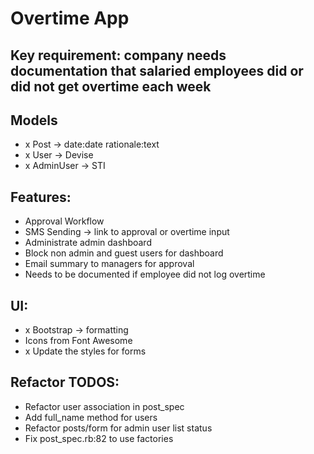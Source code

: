 # Overtime App

## Key requirement: company needs documentation that salaried employees did or did not get overtime each week

## Models
- x Post -> date:date rationale:text
- x User -> Devise
- x AdminUser -> STI

## Features:
- Approval Workflow
- SMS Sending -> link to approval or overtime input
- Administrate admin dashboard
- Block non admin and guest users for dashboard
- Email summary to managers for approval
- Needs to be documented if employee did not log overtime

## UI:
- x Bootstrap -> formatting
- Icons from Font Awesome
- x Update the styles for forms

## Refactor TODOS:
- Refactor user association in post_spec
- Add full_name method for users
- Refactor posts/form for admin user list status
- Fix post_spec.rb:82 to use factories
